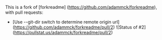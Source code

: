 This is a fork of [forkreadme] (https://github.com/adammck/forkreadme), with pull requests:

* [Use --git-dir switch to determine remote origin url] (https://github.com/adammck/forkreadme/pull/2) ![Status of #2] (https://pullstat.us/adammck/forkreadme/pull/2)
